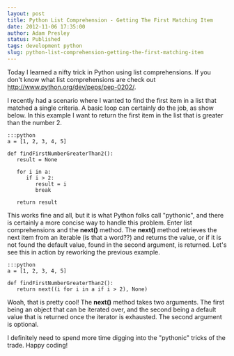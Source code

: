 ```yaml
---
layout: post
title: Python List Comprehension - Getting The First Matching Item
date: 2012-11-06 17:35:00
author: Adam Presley
status: Published
tags: development python
slug: python-list-comprehension-getting-the-first-matching-item
---
```


Today I learned a nifty trick in Python using list comprehensions. If
you don't know what list comprehensions are check out
<http://www.python.org/dev/peps/pep-0202/>.

I recently had a scenario where I wanted to find the first item in a
list that matched a single criteria. A basic loop can certainly do the
job, as show below. In this example I want to return the first item in
the list that is greater than the number 2.

    :::python
    a = [1, 2, 3, 4, 5]

    def findFirstNumberGreaterThan2():
       result = None

       for i in a:
          if i > 2:
             result = i
             break

       return result

This works fine and all, but it is what Python folks call "pythonic",
and there is certainly a more concise way to handle this problem. Enter
list comprehensions and the **next()** method. The **next()** method
retrieves the next item from an iterable (is that a word??) and returns
the value, or if it is not found the default value, found in the second
argument, is returned. Let's see this in action by reworking the
previous example.

    :::python
    a = [1, 2, 3, 4, 5]

    def findFirstNumberGreaterThan2():
       return next((i for i in a if i > 2), None)

Woah, that is pretty cool! The **next()** method takes two arguments.
The first being an object that can be iterated over, and the second
being a default value that is returned once the iterator is exhausted.
The second argument is optional.

I definitely need to spend more time digging into the "pythonic" tricks
of the trade. Happy coding!
